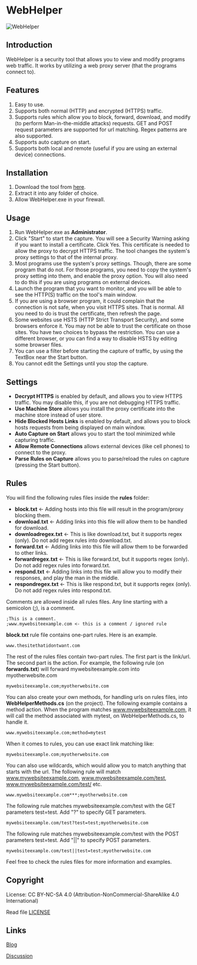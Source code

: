 # WebHelper
![WebHelper](https://i.imgur.com/TgsDmBy.png)

## Introduction
WebHelper is a security tool that allows you to view and modify programs web traffic. It works by utilizing a web proxy server (that the programs connect to).

## Features
1. Easy to use.
2. Supports both normal (HTTP) and encrypted (HTTPS) traffic.
3. Supports rules which allow you to block, forward, download, and modify (to perform Man-in-the-middle attacks) requests. GET and POST request parameters are supported for url matching. Regex patterns are also supported.
4. Supports auto capture on start.
5. Supports both local and remote (useful if you are using an external device) connections.

## Installation
1. Download the tool from [here](https://github.com/samehb/WebHelper/releases).
2. Extract it into any folder of choice.
3. Allow WebHelper.exe in your firewall.

## Usage
1. Run WebHelper.exe as **Administrator**.
2. Click "Start" to start the capture. You will see a Security Warning asking if you want to install a certificate. Click Yes. This certificate is needed to allow the proxy to decrypt HTTPS traffic. The tool changes the system's proxy settings to that of the internal proxy.
3. Most programs use the system's proxy settings. Though, there are some program that do not. For those programs, you need to copy the system's proxy setting into them, and enable the proxy option. You will also need to do this if you are using programs on external devices.
4. Launch the program that you want to monitor, and you will be able to see the HTTP(S) traffic on the tool's main window.
5. If you are using a browser program, it could complain that the connection is not safe, when you visit HTTPS sites. That is normal. All you need to do is trust the certificate, then refresh the page.
6. Some websites use HSTS (HTTP Strict Transport Security), and some browsers enforce it. You may not be able to trust the certificate on those sites. You have two choices to bypass the restriction. You can use a different browser, or you can find a way to disable HSTS by editing some browser files.
7. You can use a filter before starting the capture of traffic, by using the TextBox near the Start button.
8. You cannot edit the Settings until you stop the capture.

## Settings
* **Decrypt HTTPS** is enabled by default, and allows you to view HTTPS traffic. You may disable this, if you are not debugging HTTPS traffic.
* **Use Machine Store** allows you install the proxy certificate into the machine store instead of user store.
* **Hide Blocked Hosts Links** is enabled by default, and allows you to block hosts requests from being displayed on main window.
* **Auto Capture on Start** allows you to start the tool minimized while capturing traffic.
* **Allow Remote Connections** allows external devices (like cell phones) to connect to the proxy.
* **Parse Rules on Capture** allows you to parse/reload the rules on capture (pressing the Start button).

## Rules

You will find the following rules files inside the **rules** folder:

* **block.txt** <- Adding hosts into this file will result in the program/proxy blocking them.
* **download.txt** <- Adding links into this file will allow them to be handled for download.
* **downloadregex.txt** <- This is like download.txt, but it supports regex (only). Do not add regex rules into download.txt.
* **forward.txt** <- Adding links into this file will allow them to be forwarded to other links.
* **forwardregex.txt** <- This is like forward.txt, but it supports regex (only). Do not add regex rules into forward.txt.
* **respond.txt** <- Adding links into this file will allow you to modify their responses, and play the man in the middle.
* **respondregex.txt** <- This is like respond.txt, but it supports regex (only). Do not add regex rules into respond.txt.

Comments are allowed inside all rules files. Any line starting with a semicolon (**;**), is a comment.

```
;This is a comment.
;www.mywebsiteexample.com <- this is a comment / ignored rule
```

**block.txt** rule file contains one-part rules. Here is an example.

```
www.thesitethatidontwant.com
```

The rest of the rules files contain two-part rules. The first part is the link/url. The second part is the action.
For example, the following rule (on **forwards.txt**) will forward mywebsiteexample.com into myotherwebsite.com

```
mywebsiteexample.com;myotherwebsite.com
```

You can also create your own methods, for handling urls on rules files, into **WebHelperMethods.cs** (on the project).
The following example contains a method action. When the program matches www.mywebsiteexample.com, it will call the method 
associated with mytest, on WebHelperMethods.cs, to handle it.

```
www.mywebsiteexample.com;method=mytest
```

When it comes to rules, you can use exact link matching like:

```
mywebsiteexample.com;myotherwebsite.com
```

You can also use wildcards, which would allow you to match anything that starts with the url.
The following rule will match www.mywebsiteexample.com, www.mywebsiteexample.com/test, www.mywebsiteexample.com/test/ etc.

```
www.mywebsiteexample.com***;myotherwebsite.com
```


The following rule matches mywebsiteexample.com/test with the GET parameters test=test. Add "?" to specify GET parameters.

```
mywebsiteexample.com/test?test=test;myotherwebsite.com
```

The following rule matches mywebsiteexample.com/test with the POST parameters test=test. Add "||" to specify POST parameters.

```
mywebsiteexample.com/test||test=test;myotherwebsite.com
```

Feel free to check the rules files for more information and examples.

## Copyright
License: CC BY-NC-SA 4.0 (Attribution-NonCommercial-ShareAlike 4.0 International)

Read file [LICENSE](LICENSE)

## Links

[Blog](http://sres.tumblr.com)

[Discussion]()